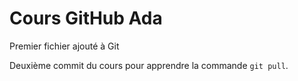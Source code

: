 # Cours GitHub Ada

Premier fichier ajouté à Git

Deuxième commit du cours pour apprendre la commande `git pull`. 
